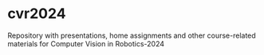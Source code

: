 # cvr2024
Repository with presentations, home assignments and other course-related materials for Computer Vision in Robotics-2024
